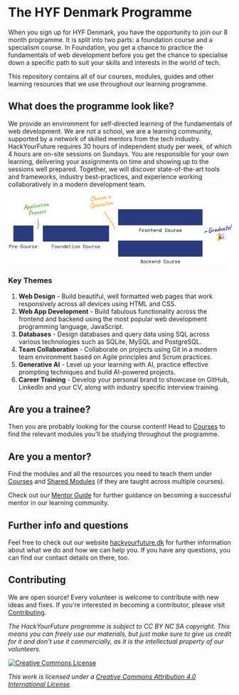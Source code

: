 # The HYF Denmark Programme

When you sign up for HYF Denmark, you have the opportunity to join our 8 month programme. It is split into two parts: a foundation course and a specialism course. In Foundation, you get a chance to practice the fundamentals of web development before you get the chance to specialise down a specific path to suit your skills and interests in the world of tech.

This repository contains all of our courses, modules, guides and other learning resources that we use throughout our learning programme.

## What does the programme look like?

We provide an environment for self-directed learning of the fundamentals of web development. We are not a school, we are a learning community, supported by a network of skilled mentors from the tech industry. HackYourFuture requires 30 hours of independent study per week, of which 4 hours are on-site sessions on Sundays. You are responsible for your own learning, delivering your assignments on time and showing up to the sessions well prepared. Together, we will discover state-of-the-art tools and frameworks, industry best-practices, and experience working collaboratively in a modern development team.

![Programme Overview](./assets/programme-overview.png)

### Key Themes

1. **Web Design** - Build beautiful, well formatted web pages that work responsively across all devices using HTML and CSS.
2. **Web App Development** - Build fabulous functionality across the frontend and backend using the most popular web development programming language, JavaScript.
3. **Databases** - Design databases and query data using SQL across various technologies such as SQLite, MySQL and PostgreSQL.
4. **Team Collaboration** - Collaborate on projects using Git in a modern team environment based on Agile principles and Scrum practices.
5. **Generative AI** - Level up your learning with AI, practice effective prompting techniques and build AI-powered projects.
6. **Career Training** - Develop your personal brand to showcase on GitHub, LinkedIn and your CV, along with industry specific interview training.

## Are you a trainee?

Then you are probably looking for the course content! Head to [Courses](./courses/README.md) to find the relevant modules you'll be studying throughout the programme.

## Are you a mentor?

Find the modules and all the resources you need to teach them under [Courses](./courses/README.md) and [Shared Modules](./shared-modules/) (if they are taught across multiple courses).

Check out our [Mentor Guide](https://mentor.hackyourfuture.dk/) for further guidance on becoming a successful mentor in our learning community.

## Further info and questions

Feel free to check out our website [hackyourfuture.dk](https://hackyourfuture.dk) for further information about what we do and how we can help you. If you have any questions, you can find our contact details on there, too.

## Contributing

We are open source! Every volunteer is welcome to contribute with new ideas and fixes. If you're interested in becoming a contributor, please visit [Contributing](./contributing/README.md).

_The HackYourFuture programme is subject to CC BY NC SA copyright. This means you can freely use our materials, but just make sure to give us credit for it and don't use it commercially, as it is the intellectual property of our volunteers._

[![Creative Commons License](https://i.creativecommons.org/l/by-nc-sa/4.0/88x31.png)](https://creativecommons.org/licenses/by-nc-sa/4.0/)

_This work is licensed under a [Creative Commons Attribution 4.0 International License](http://creativecommons.org/licenses/by-nc-sa/4.0/)._
